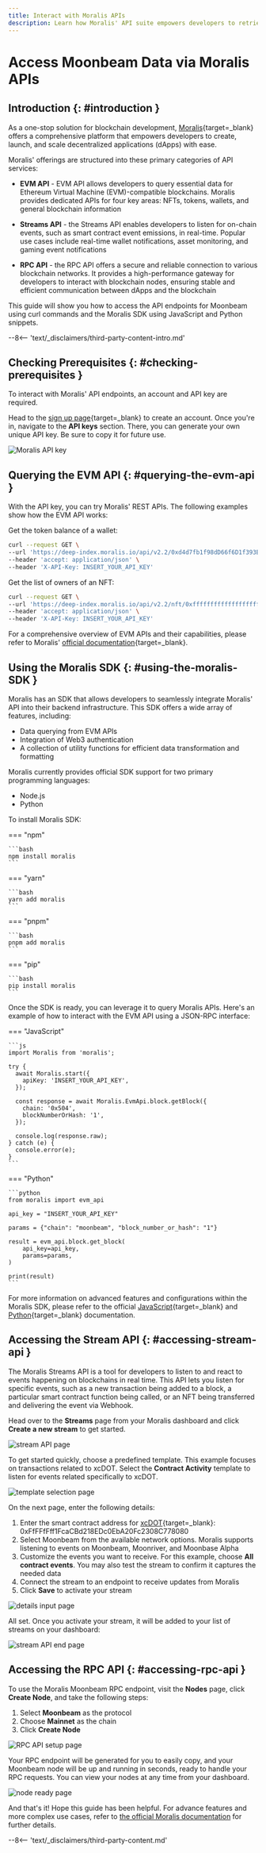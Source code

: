 ```yaml
---
title: Interact with Moralis APIs
description: Learn how Moralis' API suite empowers developers to retrieve and leverage various data sets from Moonbeam, Moonriver, and Moonbase Alpha.
---
```


# Access Moonbeam Data via Moralis APIs

## Introduction {: #introduction }

As a one-stop solution for blockchain development, [Moralis](https://moralis.io/){target=\_blank} offers a comprehensive platform that empowers developers to create, launch, and scale decentralized applications (dApps) with ease.

Moralis' offerings are structured into these primary categories of API services:

- **EVM API** - EVM API allows developers to query essential data for Ethereum Virtual Machine (EVM)-compatible blockchains. Moralis provides dedicated APIs for four key areas: NFTs, tokens, wallets, and general blockchain information

- **Streams API** - the Streams API enables developers to listen for on-chain events, such as smart contract event emissions, in real-time. Popular use cases include real-time wallet notifications, asset monitoring, and gaming event notifications

- **RPC API** - the RPC API offers a secure and reliable connection to various blockchain networks. It provides a high-performance gateway for developers to interact with blockchain nodes, ensuring stable and efficient communication between dApps and the blockchain

This guide will show you how to access the API endpoints for Moonbeam using curl commands and the Moralis SDK using JavaScript and Python snippets.

--8<-- 'text/_disclaimers/third-party-content-intro.md'

## Checking Prerequisites {: #checking-prerequisites }

To interact with Moralis' API endpoints, an account and API key are required.

Head to the [sign up page](https://admin.moralis.io/register){target=\_blank} to create an account. Once you're in, navigate to the **API keys** section. There, you can generate your own unique API key. Be sure to copy it for future use.

![Moralis API key](/images/builders/integrations/indexers/moralis/moralis-1.webp)

## Querying the EVM API {: #querying-the-evm-api }

With the API key, you can try Moralis' REST APIs. The following examples show how the EVM API works:

Get the token balance of a wallet:  

```bash
curl --request GET \
--url 'https://deep-index.moralis.io/api/v2.2/0xd4d7fb1f98dD66f6D1f393E8e237AdF74c31F3ea/erc20?chain=moonbeam' \
--header 'accept: application/json' \
--header 'X-API-Key: INSERT_YOUR_API_KEY' 
```

Get the list of owners of an NFT:  

```bash
curl --request GET \
--url 'https://deep-index.moralis.io/api/v2.2/nft/0xfffffffffffffffffffffffffffffffffffffffff/owners?chain=moonbeam&format=decimal' \
--header 'accept: application/json' \
--header 'X-API-Key: INSERT_YOUR_API_KEY' 
```

For a comprehensive overview of EVM APIs and their capabilities, please refer to Moralis' [official documentation](https://docs.moralis.io/web3-data-api/evm/reference){target=\_blank}.

## Using the Moralis SDK {: #using-the-moralis-SDK }

Moralis has an SDK that allows developers to seamlessly integrate Moralis' API into their backend infrastructure. This SDK offers a wide array of features, including:

- Data querying from EVM APIs  
- Integration of Web3 authentication  
- A collection of utility functions for efficient data transformation and formatting  

Moralis currently provides official SDK support for two primary programming languages:

- Node.js
- Python

To install Moralis SDK:

=== "npm"

    ```bash
    npm install moralis
    ```

=== "yarn"

    ```bash
    yarn add moralis
    ```

=== "pnpm"

    ```bash
    pnpm add moralis
    ```

=== "pip"

    ```bash
    pip install moralis
    ```

Once the SDK is ready, you can leverage it to query Moralis APIs. Here's an example of how to interact with the EVM API using a JSON-RPC interface:

=== "JavaScript"

    ```js
    import Moralis from 'moralis';

    try {
      await Moralis.start({
        apiKey: 'INSERT_YOUR_API_KEY',
      });
     
      const response = await Moralis.EvmApi.block.getBlock({
        chain: '0x504',
        blockNumberOrHash: '1',
      });
      
      console.log(response.raw);
    } catch (e) {
      console.error(e);
    }
    ```

=== "Python"

    ```python
    from moralis import evm_api

    api_key = "INSERT_YOUR_API_KEY"

    params = {"chain": "moonbeam", "block_number_or_hash": "1"}

    result = evm_api.block.get_block(
        api_key=api_key,
        params=params,
    )

    print(result)
    ```

For more information on advanced features and configurations within the Moralis SDK, please refer to the official [JavaScript](https://moralisweb3.github.io/Moralis-JS-SDK/Introduction){target=\_blank} and [Python](https://moralisweb3.github.io/Moralis-Python-SDK/){target=\_blank} documentation.

## Accessing the Stream API {: #accessing-stream-api }

The Moralis Streams API is a tool for developers to listen to and react to events happening on blockchains in real time. This API lets you listen for specific events, such as a new transaction being added to a block, a particular smart contract function being called, or an NFT being transferred and delivering the event via Webhook.

Head over to the **Streams** page from your Moralis dashboard and click **Create a new stream** to get started.

![stream API page](/images/builders/integrations/indexers/moralis/moralis-2.webp)

To get started quickly, choose a predefined template. This example focuses on transactions related to xcDOT. Select the **Contract Activity** template to listen for events related specifically to xcDOT.

![template selection page](/images/builders/integrations/indexers/moralis/moralis-3.webp)

On the next page, enter the following details:

1. Enter the smart contract address for [xcDOT](https://moonscan.io/token/0xffffffff1fcacbd218edc0eba20fc2308c778080){target=\_blank}: 0xFfFFfFff1FcaCBd218EDc0EbA20Fc2308C778080
2. Select Moonbeam from the available network options. Moralis supports listening to events on Moonbeam, Moonriver, and Moonbase Alpha 
3. Customize the events you want to receive. For this example, choose **All contract events**. You may also test the stream to confirm it captures the needed data
4. Connect the stream to an endpoint to receive updates from Moralis
5. Click **Save** to activate your stream

![details input page](/images/builders/integrations/indexers/moralis/moralis-4.webp)

All set. Once you activate your stream, it will be added to your list of streams on your dashboard:

![stream API end page](/images/builders/integrations/indexers/moralis/moralis-5.webp)

## Accessing the RPC API {: #accessing-rpc-api }

To use the Moralis Moonbeam RPC endpoint, visit the **Nodes** page, click **Create Node**, and take the following steps:

1. Select **Moonbeam** as the protocol
2. Choose **Mainnet** as the chain
3. Click **Create Node**

![RPC API setup page](/images/builders/integrations/indexers/moralis/moralis-5.webp)

Your RPC endpoint will be generated for you to easily copy, and your Moonbeam node will be up and running in seconds, ready to handle your RPC requests. You can view your nodes at any time from your dashboard.

![node ready page](/images/builders/integrations/indexers/moralis/moralis-7.webp)

And that's it! Hope this guide has been helpful. For advance features and more complex use cases, refer to [the official Moralis documentation](https://docs.moralis.io/) for further details.

--8<-- 'text/_disclaimers/third-party-content.md'